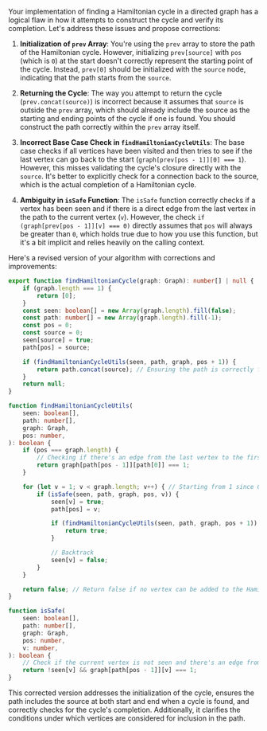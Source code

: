 Your implementation of finding a Hamiltonian cycle in a directed graph has a logical flaw in how it attempts to construct the cycle and verify its completion. Let's address these issues and propose corrections:

1. **Initialization of `prev` Array**: You're using the `prev` array to store the path of the Hamiltonian cycle. However, initializing `prev[source]` with `pos` (which is `0`) at the start doesn't correctly represent the starting point of the cycle. Instead, `prev[0]` should be initialized with the `source` node, indicating that the path starts from the `source`.

2. **Returning the Cycle**: The way you attempt to return the cycle (`prev.concat(source)`) is incorrect because it assumes that `source` is outside the `prev` array, which should already include the source as the starting and ending points of the cycle if one is found. You should construct the path correctly within the `prev` array itself.

3. **Incorrect Base Case Check in `findHamiltonianCycleUtils`**: The base case checks if all vertices have been visited and then tries to see if the last vertex can go back to the start (`graph[prev[pos - 1]][0] === 1`). However, this misses validating the cycle's closure directly with the `source`. It's better to explicitly check for a connection back to the source, which is the actual completion of a Hamiltonian cycle.

4. **Ambiguity in `isSafe` Function**: The `isSafe` function correctly checks if a vertex has been seen and if there is a direct edge from the last vertex in the path to the current vertex (`v`). However, the check `if (graph[prev[pos - 1]][v] === 0)` directly assumes that `pos` will always be greater than `0`, which holds true due to how you use this function, but it's a bit implicit and relies heavily on the calling context.

Here's a revised version of your algorithm with corrections and improvements:

```typescript
export function findHamiltonianCycle(graph: Graph): number[] | null {
    if (graph.length === 1) {
        return [0];
    }
    const seen: boolean[] = new Array(graph.length).fill(false);
    const path: number[] = new Array(graph.length).fill(-1);
    const pos = 0;
    const source = 0;
    seen[source] = true;
    path[pos] = source;

    if (findHamiltonianCycleUtils(seen, path, graph, pos + 1)) {
        return path.concat(source); // Ensuring the path is correctly formed and ends with the source.
    }
    return null;
}

function findHamiltonianCycleUtils(
    seen: boolean[],
    path: number[],
    graph: Graph,
    pos: number,
): boolean {
    if (pos === graph.length) {
        // Checking if there's an edge from the last vertex to the first vertex
        return graph[path[pos - 1]][path[0]] === 1;
    }

    for (let v = 1; v < graph.length; v++) { // Starting from 1 since 0 is the source
        if (isSafe(seen, path, graph, pos, v)) {
            seen[v] = true;
            path[pos] = v;

            if (findHamiltonianCycleUtils(seen, path, graph, pos + 1)) {
                return true;
            }

            // Backtrack
            seen[v] = false;
        }
    }

    return false; // Return false if no vertex can be added to the Hamiltonian cycle from the current configuration
}

function isSafe(
    seen: boolean[],
    path: number[],
    graph: Graph,
    pos: number,
    v: number,
): boolean {
    // Check if the current vertex is not seen and there's an edge from the last vertex in the path
    return !seen[v] && graph[path[pos - 1]][v] === 1;
}
```

This corrected version addresses the initialization of the cycle, ensures the path includes the source at both start and end when a cycle is found, and correctly checks for the cycle's completion. Additionally, it clarifies the conditions under which vertices are considered for inclusion in the path.
